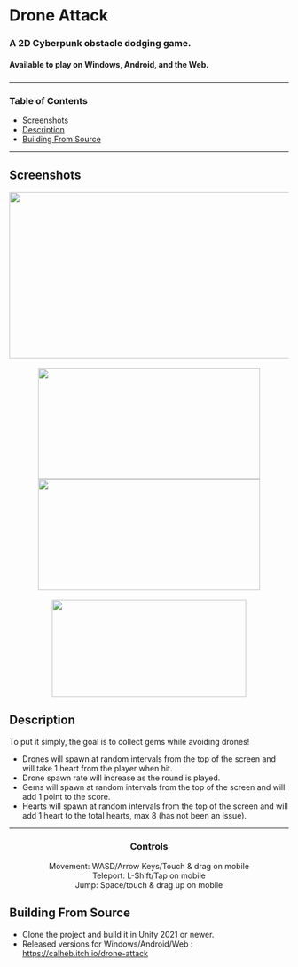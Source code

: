 # Drone Attack

<h3 align='left'>
  A 2D Cyberpunk obstacle dodging game.
  <br><h4 align='left'>Available to play on Windows, Android, and the Web.<h4>
<h3>
  
###
---
  ### Table of Contents

- [Screenshots](#screenshots)
- [Description](#description)
- [Building From Source](#building-from-source)
  

---

 ## Screenshots



<div class='container'align='center'>
  <img src="https://github.com/ctrl-alt-caleb/DroneAttack/blob/master/Images/DA_Desktop.gif" width="600" height="300"><br><br>
</div>

<div class='container'align='center'>
  <img src="https://github.com/ctrl-alt-caleb/DroneAttack/blob/master/Images/DAScreenshot1.png" width="400" height="200">
  <img src="https://github.com/ctrl-alt-caleb/DroneAttack/blob/master/Images/DAScreenshot2.png" width="400" height="200">
</div>

<div class='container'align='center'>
  <br><img src="https://github.com/ctrl-alt-caleb/DroneAttack/blob/master/Images/DroneAttackAndroid.gif" width="350" height="175"><br>
</div>
  

## Description
  
  To put it simply, the goal is to collect gems while avoiding drones!<br>
  
  - Drones will spawn at random intervals from the top of the screen and will take 1 heart from the player when hit.
  - Drone spawn rate will increase as the round is played.
  - Gems will spawn at random intervals from the top of the screen and will add 1 point to the score.
  - Hearts will spawn at random intervals from the top of the screen and will add 1 heart to the total hearts, max 8 (has not been an issue).
  ---
  
  <div align='center'>
    <h3>Controls</h3>
    Movement: WASD/Arrow Keys/Touch & drag on mobile<br>
    Teleport: L-Shift/Tap on mobile<br>
    Jump: Space/touch & drag up on mobile<br>
  </div>
  
  
## Building From Source

- Clone the project and build it in Unity 2021 or newer.
- Released versions for Windows/Android/Web : https://calheb.itch.io/drone-attack
